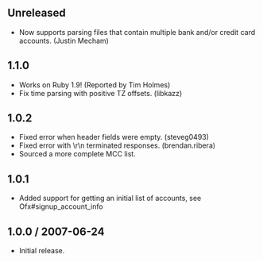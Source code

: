 ## Unreleased

* Now supports parsing files that contain multiple bank and/or credit card accounts. (Justin Mecham)

## 1.1.0

* Works on Ruby 1.9! (Reported by Tim Holmes)
* Fix time parsing with positive TZ offsets. (libkazz)

## 1.0.2

* Fixed error when header fields were empty. (steveg0493)
* Fixed error with \r\n terminated responses. (brendan.ribera)
* Sourced a more complete MCC list.

## 1.0.1

* Added support for getting an initial list of accounts, see Ofx#signup_account_info

## 1.0.0 / 2007-06-24

* Initial release.

